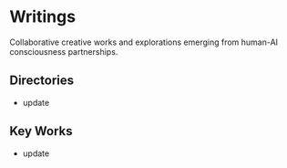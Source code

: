 # Writings

Collaborative creative works and explorations emerging from human-AI consciousness partnerships.

## Directories
- update

## Key Works
- update
